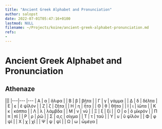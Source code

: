 ```yaml
---
title: "Ancient Greek Alphabet and Pronunciation"
author: salopst
date: 2022-07-01T05:47:16+0100
lastmod: NULL
filename: ~/Projects/koine/ancient-greek-alphabet-pronunciation.md
refs: 
- 
---
```


# Ancient Greek Alphabet and Pronunciation

## Athenaze

|||
|---|---  |---
| Α | α   | ἄλφα     |
| Β | β   | βῆτα     |
| Γ | γ   | γάμμα    |
| Δ | δ   | δέλτα    |
| Ε | ε   | ἒ ψῑλόν  |
| Ζ | ζ   | ζῆτα     |
| Η | η   | ἦτα      |
| Θ | θ   | θῆτα     |
| Ι | ι   | ἰῶτα     |
| Κ | κ   | κάππα    |
| Λ | λ   | λάμβδα   |
| Μ | ν   | νύ       |
| Ξ | ξ   | ξί       |
| Ο | ο   | ὂ μῑκρόν |
| Π | π   | πῖ       |
| Ρ | ρ   | ῥῶ       |
| Σ | σ,ς | σίγμα    |
| Τ | τ   | ταῦ      |
| Υ | υ   | ὒ ψῑλόν  |
| Φ | φ   | ψῖ       |
| Χ | χ   | χῖ       |
| Ψ | ψ   | ψῖ       |
| Ω | ω   | ὦμέγα    |
